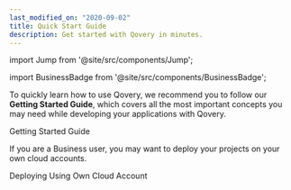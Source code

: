 ```yaml
---
last_modified_on: "2020-09-02"
title: Quick Start Guide
description: Get started with Qovery in minutes.
---
```


import Jump from '@site/src/components/Jump';

import BusinessBadge from '@site/src/components/BusinessBadge';

To quickly learn how to use Qovery, we recommend you to follow our **Getting Started Guide**, which covers all the most important concepts you may
need while developing your applications with Qovery.

<Jump to="/guides/getting-started/">Getting Started Guide</Jump>

<BusinessBadge /> If you are a Business user, you may want to deploy your projects on your own cloud accounts.

<Jump to="/guides/getting-started-business/">Deploying Using Own Cloud Account</Jump>




